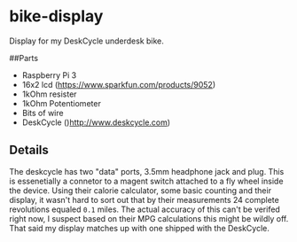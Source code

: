 # bike-display

Display for my DeskCycle underdesk bike.

##Parts
- Raspberry Pi 3
- 16x2 lcd (https://www.sparkfun.com/products/9052)
- 1kOhm resister
- 1kOhm Potentiometer
- Bits of wire
- DeskCycle ()http://www.deskcycle.com)

## Details
The deskcycle has two "data" ports, 3.5mm headphone jack and plug. This is essenetially a connetor to a magent switch attached to a fly wheel inside the device. Using their calorie calculator, some basic counting and their display, it wasn't hard to sort out that by their measurements 24 complete revolutions equaled `0.1` miles. The actual accuracy of this can't be verifed right now, I suspect based on their MPG calculations this might be wildly off. That said my display matches up with one shipped with the DeskCycle.
